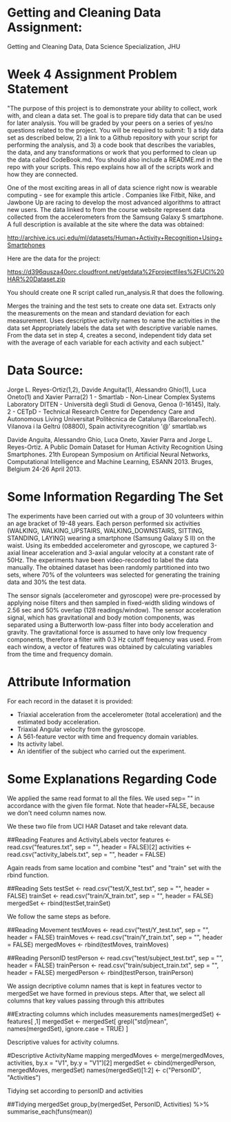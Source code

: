 # Getting and Cleaning Data Assignment:
Getting and Cleaning Data, Data Science Specialization, JHU

# Week 4 Assignment Problem Statement

"The purpose of this project is to demonstrate your ability to collect, work with, and clean a data set. The goal is to prepare tidy data that can be used for later analysis. You will be graded by your peers on a series of yes/no questions related to the project. You will be required to submit: 1) a tidy data set as described below, 2) a link to a Github repository with your script for performing the analysis, and 3) a code book that describes the variables, the data, and any transformations or work that you performed to clean up the data called CodeBook.md. You should also include a README.md in the repo with your scripts. This repo explains how all of the scripts work and how they are connected.

One of the most exciting areas in all of data science right now is wearable computing - see for example this article . Companies like Fitbit, Nike, and Jawbone Up are racing to develop the most advanced algorithms to attract new users. The data linked to from the course website represent data collected from the accelerometers from the Samsung Galaxy S smartphone. A full description is available at the site where the data was obtained:

http://archive.ics.uci.edu/ml/datasets/Human+Activity+Recognition+Using+Smartphones

Here are the data for the project:

https://d396qusza40orc.cloudfront.net/getdata%2Fprojectfiles%2FUCI%20HAR%20Dataset.zip

You should create one R script called run_analysis.R that does the following.

Merges the training and the test sets to create one data set.
Extracts only the measurements on the mean and standard deviation for each measurement.
Uses descriptive activity names to name the activities in the data set
Appropriately labels the data set with descriptive variable names.
From the data set in step 4, creates a second, independent tidy data set with the average of each variable for each activity and each subject."


# Data Source:

Jorge L. Reyes-Ortiz(1,2), Davide Anguita(1), Alessandro Ghio(1), Luca Oneto(1) and Xavier Parra(2) 1 - Smartlab - Non-Linear Complex Systems Laboratory DITEN - Università degli Studi di Genova, Genoa (I-16145), Italy. 2 - CETpD - Technical Research Centre for Dependency Care and Autonomous Living Universitat Politècnica de Catalunya (BarcelonaTech). Vilanova i la Geltrú (08800), Spain activityrecognition '@' smartlab.ws

Davide Anguita, Alessandro Ghio, Luca Oneto, Xavier Parra and Jorge L. Reyes-Ortiz. A Public Domain Dataset for Human Activity Recognition Using Smartphones. 21th European Symposium on Artificial Neural Networks, Computational Intelligence and Machine Learning, ESANN 2013. Bruges, Belgium 24-26 April 2013.

# Some Information Regarding The Set
The experiments have been carried out with a group of 30 volunteers within an age bracket of 19-48 years. Each person performed six activities (WALKING, WALKING_UPSTAIRS, WALKING_DOWNSTAIRS, SITTING, STANDING, LAYING) wearing a smartphone (Samsung Galaxy S II) on the waist. Using its embedded accelerometer and gyroscope, we captured 3-axial linear acceleration and 3-axial angular velocity at a constant rate of 50Hz. The experiments have been video-recorded to label the data manually. The obtained dataset has been randomly partitioned into two sets, where 70% of the volunteers was selected for generating the training data and 30% the test data. 

The sensor signals (accelerometer and gyroscope) were pre-processed by applying noise filters and then sampled in fixed-width sliding windows of 2.56 sec and 50% overlap (128 readings/window). The sensor acceleration signal, which has gravitational and body motion components, was separated using a Butterworth low-pass filter into body acceleration and gravity. The gravitational force is assumed to have only low frequency components, therefore a filter with 0.3 Hz cutoff frequency was used. From each window, a vector of features was obtained by calculating variables from the time and frequency domain.

# Attribute Information

For each record in the dataset it is provided: 
- Triaxial acceleration from the accelerometer (total acceleration) and the estimated body acceleration. 
- Triaxial Angular velocity from the gyroscope. 
- A 561-feature vector with time and frequency domain variables. 
- Its activity label. 
- An identifier of the subject who carried out the experiment.

# Some Explanations Regarding Code

We applied the same read format to all the files. We used sep= "" in accordance with the given file format. Note that header=FALSE, because we don't need column names now.

We these two file from UCI HAR Dataset and take relevant data.

   ##Reading Features and ActivityLabels vector
   features <- read.csv("features.txt", sep = "", header = FALSE)[2]
   activities <- read.csv("activity_labels.txt", sep = "", header = FALSE)

Again reads from same location and combine "test" and "train" set with the rbind function.

   ##Reading Sets
   testSet <- read.csv("test/X_test.txt", sep = "", header = FALSE)
   trainSet <- read.csv("train/X_train.txt", sep = "", header = FALSE)
   mergedSet <- rbind(testSet,trainSet)        

We follow the same steps as before.

   ##Reading Movement
   testMoves <- read.csv("test/Y_test.txt", sep = "", header = FALSE)
   trainMoves <- read.csv("train/Y_train.txt", sep = "", header = FALSE)
   mergedMoves <- rbind(testMoves, trainMoves)

   ##Reading PersonID
   testPerson <- read.csv("test/subject_test.txt", sep = "", header = FALSE)
   trainPerson <- read.csv("train/subject_train.txt", sep = "", header = FALSE)
   mergedPerson <- rbind(testPerson, trainPerson)

We assign decriptive column names that is kept in features vector to mergedSet we have formed in previous steps. After that, we select all columns that key values passing through this attributes

   ##Extracting columns which includes measurements
   names(mergedSet) <- features[ ,1]
   mergedSet <- mergedSet[ grepl("std|mean", names(mergedSet), ignore.case = TRUE) ] 

Descriptive values for activity columns.

   #Descriptive ActivityName mapping
   mergedMoves <- merge(mergedMoves, activities, by.x = "V1", by.y = "V1")[2]
   mergedSet <- cbind(mergedPerson, mergedMoves, mergedSet)
   names(mergedSet)[1:2] <- c("PersonID", "Activities")

Tidying set according to personID and activities

   ##Tidying mergedSet
   group_by(mergedSet, PersonID, Activities) %>%
         summarise_each(funs(mean))
